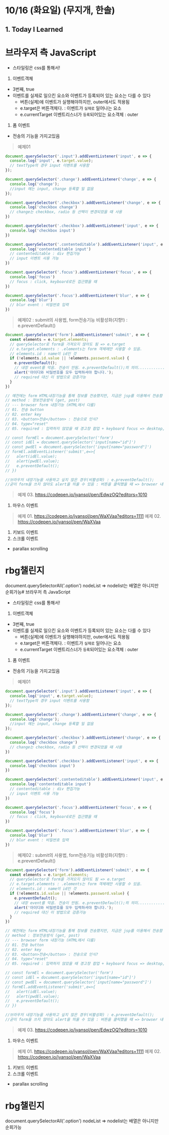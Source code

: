 # 10/16 (화요일)  (무지개, 한솔)

## 1. Today I Learned

# 브라우저 측 JavaScript 
- 스타일링은 css를 통해서!

01. 이벤트객체
- 3번째, true
- 이벤트를 실제로 일으킨 요소와 이벤트가 등록되어 있는 요소는 다를 수 있다
  * 버튼(실제)에 이벤트가 실행해야하지만, outer에서도 적용됨
  * e.target은 버튼객체다. : 이벤트가 `실제로` 일어나는 요소
  * e.currentTarget 이벤트리스너가 `등록`되어있는 요소객체 : outer
01. 폼 이벤트
- 전송의 기능을 가지고있음
> 예제01
```js
document.querySelector('.input').addEventListener('input', e => {
  console.log('input', e.target.value);
  // textType의 경우 input 이벤트를 사용함
});

document.querySelector('.change').addEventListener('change', e => {
  console.log('change');
  //input 에는 input, change 등록할 일 없음
});

document.querySelector('.checkbox').addEventListener('change', e => {
  console.log('checkbox change')
  // change는 checkbox, radio 등 선택이 변경되었을 때 사용
})

document.querySelector('.checkbox').addEventListener('input', e => {
  console.log('checkbox input')
})

document.querySelector('.contenteditable').addEventListener('input', e => {
  console.log('contenteditable input')
  // contenteditable : div 편집가능
  // input 이벤트 사용 가능
})

document.querySelector('.focus').addEventListener('focus', e => {
  console.log('focus')
  // focus : click, keyboard로든 접근했을 때
})

document.querySelector('.focus').addEventListener('blur', e => {
  console.log('blur')
  // blur event : 비밀번호 입력
})
```
> 예제02 : submit의 사용법, form전송기능 비활성화(지향!) : e.preventDefault()
```js
document.querySelector('form').addEventListener('submit', e => {
  const elements = e.target.elements;
  // querySelector로 form을 가져오지 않아도 됨 => e.target
  // e.target.elements : .elements는 form 객체에만 사용할 수 있음. 
  // elements.id : name이 id인 것
  if (!elements.id.value || !elements.password.value) {
    e.preventDefault(); 
    // 내장 event를 막음. 전송이 안됨. e.preventDefault();의 의미..................ㅜㅜ
    alert('아이디와 비밀번호를 모두 입력하셔야 합니다.');
    // required 대신 이 방법으로 검증가능
  }
})

// 예전에는 form HTML내장기능을 통해 정보를 전송했지만, 지금은 jsp를 이용해서 전송함
// method : 정보전송방식 (get, post)
// --- browser form 내장기능 (HTML에서 다룸)
// 01. 전송 button
// 02. enter key
// 03. <button>전송</button> : 전송으로 인식?
// 04. type="reset"
// 05. required : 입력하지 않았을 때 경고창 팝업 + keyboard focus => desktop, mobile에 맞게 띄워줌

// const formEl = document.querySelector('form')
// const idEl = document.querySelector('input[name="id"]')
// const pwdEl = document.querySelector('input[name="password"]')
// formEl.addEventListener('submit',e=>{
//   alert(idEl.value);
//   alert(pwdEl.value);
//   e.preventDefault();
// })

//브라우저 내장기능을 사용하고 싶지 않은 경우(비활성화) : e.preventDefault();
//굳이 form을 쓰지 않아도 alert을 띄울 수 있음 : 버튼을 클릭했을 때 => browser 내장기능을 잘 사용하지 않음 but browser form tag를 많이 사용함. 다른 유용한 기능이 많이 내장되어 있기 때문 (ex : 경고창, enter key 등)
```
> 예제 03. https://codepen.io/jyansol/pen/EdwzOQ?editors=1010
01. 마우스 이벤트
> 예제 01. https://codepen.io/jyansol/pen/WaXVaa?editors=1111
> 예제 02. https://codepen.io/jyansol/pen/WaXVaa
01. 키보드 이벤트
01. 스크롤 이벤트
- parallax scrolling



# rbg챌린지
document.querySelectorAll('.option') nodeList => nodelist는 배열은 아니지만 순회가능# 브라우저 측 JavaScript 
- 스타일링은 css를 통해서!

01. 이벤트객체
- 3번째, true
- 이벤트를 실제로 일으킨 요소와 이벤트가 등록되어 있는 요소는 다를 수 있다
  * 버튼(실제)에 이벤트가 실행해야하지만, outer에서도 적용됨
  * e.target은 버튼객체다. : 이벤트가 `실제로` 일어나는 요소
  * e.currentTarget 이벤트리스너가 `등록`되어있는 요소객체 : outer
01. 폼 이벤트
- 전송의 기능을 가지고있음
> 예제01
```js
document.querySelector('.input').addEventListener('input', e => {
  console.log('input', e.target.value);
  // textType의 경우 input 이벤트를 사용함
});

document.querySelector('.change').addEventListener('change', e => {
  console.log('change');
  //input 에는 input, change 등록할 일 없음
});

document.querySelector('.checkbox').addEventListener('change', e => {
  console.log('checkbox change')
  // change는 checkbox, radio 등 선택이 변경되었을 때 사용
})

document.querySelector('.checkbox').addEventListener('input', e => {
  console.log('checkbox input')
})

document.querySelector('.contenteditable').addEventListener('input', e => {
  console.log('contenteditable input')
  // contenteditable : div 편집가능
  // input 이벤트 사용 가능
})

document.querySelector('.focus').addEventListener('focus', e => {
  console.log('focus')
  // focus : click, keyboard로든 접근했을 때
})

document.querySelector('.focus').addEventListener('blur', e => {
  console.log('blur')
  // blur event : 비밀번호 입력
})
```
> 예제02 : submit의 사용법, form전송기능 비활성화(지향!) : e.preventDefault()
```js
document.querySelector('form').addEventListener('submit', e => {
  const elements = e.target.elements;
  // querySelector로 form을 가져오지 않아도 됨 => e.target
  // e.target.elements : .elements는 form 객체에만 사용할 수 있음. 
  // elements.id : name이 id인 것
  if (!elements.id.value || !elements.password.value) {
    e.preventDefault(); 
    // 내장 event를 막음. 전송이 안됨. e.preventDefault();의 의미..................ㅜㅜ
    alert('아이디와 비밀번호를 모두 입력하셔야 합니다.');
    // required 대신 이 방법으로 검증가능
  }
})

// 예전에는 form HTML내장기능을 통해 정보를 전송했지만, 지금은 jsp를 이용해서 전송함
// method : 정보전송방식 (get, post)
// --- browser form 내장기능 (HTML에서 다룸)
// 01. 전송 button
// 02. enter key
// 03. <button>전송</button> : 전송으로 인식?
// 04. type="reset"
// 05. required : 입력하지 않았을 때 경고창 팝업 + keyboard focus => desktop, mobile에 맞게 띄워줌

// const formEl = document.querySelector('form')
// const idEl = document.querySelector('input[name="id"]')
// const pwdEl = document.querySelector('input[name="password"]')
// formEl.addEventListener('submit',e=>{
//   alert(idEl.value);
//   alert(pwdEl.value);
//   e.preventDefault();
// })

//브라우저 내장기능을 사용하고 싶지 않은 경우(비활성화) : e.preventDefault();
//굳이 form을 쓰지 않아도 alert을 띄울 수 있음 : 버튼을 클릭했을 때 => browser 내장기능을 잘 사용하지 않음 but browser form tag를 많이 사용함. 다른 유용한 기능이 많이 내장되어 있기 때문 (ex : 경고창, enter key 등)
```
> 예제 03. https://codepen.io/jyansol/pen/EdwzOQ?editors=1010
01. 마우스 이벤트
> 예제 01. https://codepen.io/jyansol/pen/WaXVaa?editors=1111
> 예제 02. https://codepen.io/jyansol/pen/WaXVaa
01. 키보드 이벤트
01. 스크롤 이벤트
- parallax scrolling



# rbg챌린지
document.querySelectorAll('.option') nodeList => nodelist는 배열은 아니지만 순회가능